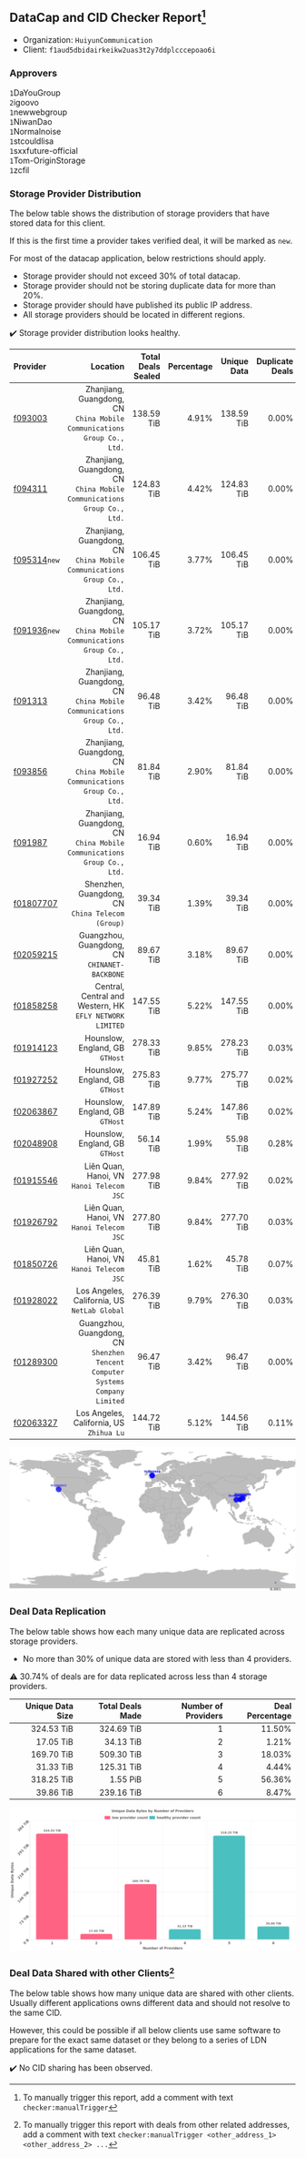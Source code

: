 ## DataCap and CID Checker Report[^1]
 - Organization: `HuiyunCommunication`
 - Client: `f1aud5dbidairkeikw2uas3t2y7ddplcccepoao6i`
### Approvers
`1`DaYouGroup<br/>`2`igoovo<br/>`1`newwebgroup<br/>`1`NiwanDao<br/>`1`Normalnoise<br/>`1`stcouldlisa<br/>`1`sxxfuture-official<br/>`1`Tom-OriginStorage<br/>`1`zcfil

### Storage Provider Distribution
The below table shows the distribution of storage providers that have stored data for this client.

If this is the first time a provider takes verified deal, it will be marked as `new`.

For most of the datacap application, below restrictions should apply.
 - Storage provider should not exceed 30% of total datacap.
 - Storage provider should not be storing duplicate data for more than 20%.
 - Storage provider should have published its public IP address.
 - All storage providers should be located in different regions.

✔️ Storage provider distribution looks healthy.

| Provider                                                |                                                                         Location | Total Deals Sealed | Percentage | Unique Data | Duplicate Deals |
| :------------------------------------------------------ | -------------------------------------------------------------------------------: | -----------------: | ---------: | ----------: | --------------: |
| [f093003](https://filfox.info/en/address/f093003)       |       Zhanjiang, Guangdong, CN<br/>`China Mobile Communications Group Co., Ltd.` |         138.59 TiB |      4.91% |  138.59 TiB |           0.00% |
| [f094311](https://filfox.info/en/address/f094311)       |       Zhanjiang, Guangdong, CN<br/>`China Mobile Communications Group Co., Ltd.` |         124.83 TiB |      4.42% |  124.83 TiB |           0.00% |
| [f095314](https://filfox.info/en/address/f095314)`new`  |       Zhanjiang, Guangdong, CN<br/>`China Mobile Communications Group Co., Ltd.` |         106.45 TiB |      3.77% |  106.45 TiB |           0.00% |
| [f091936](https://filfox.info/en/address/f091936)`new`  |       Zhanjiang, Guangdong, CN<br/>`China Mobile Communications Group Co., Ltd.` |         105.17 TiB |      3.72% |  105.17 TiB |           0.00% |
| [f091313](https://filfox.info/en/address/f091313)       |       Zhanjiang, Guangdong, CN<br/>`China Mobile Communications Group Co., Ltd.` |          96.48 TiB |      3.42% |   96.48 TiB |           0.00% |
| [f093856](https://filfox.info/en/address/f093856)       |       Zhanjiang, Guangdong, CN<br/>`China Mobile Communications Group Co., Ltd.` |          81.84 TiB |      2.90% |   81.84 TiB |           0.00% |
| [f091987](https://filfox.info/en/address/f091987)       |       Zhanjiang, Guangdong, CN<br/>`China Mobile Communications Group Co., Ltd.` |          16.94 TiB |      0.60% |   16.94 TiB |           0.00% |
| [f01807707](https://filfox.info/en/address/f01807707)   |                              Shenzhen, Guangdong, CN<br/>`China Telecom (Group)` |          39.34 TiB |      1.39% |   39.34 TiB |           0.00% |
| [f02059215](https://filfox.info/en/address/f02059215)   |                                 Guangzhou, Guangdong, CN<br/>`CHINANET-BACKBONE` |          89.67 TiB |      3.18% |   89.67 TiB |           0.00% |
| [f01858258](https://filfox.info/en/address/f01858258)   |                      Central, Central and Western, HK<br/>`EFLY NETWORK LIMITED` |         147.55 TiB |      5.22% |  147.55 TiB |           0.00% |
| [f01914123](https://filfox.info/en/address/f01914123)   |                                               Hounslow, England, GB<br/>`GTHost` |         278.33 TiB |      9.85% |  278.23 TiB |           0.03% |
| [f01927252](https://filfox.info/en/address/f01927252)   |                                               Hounslow, England, GB<br/>`GTHost` |         275.83 TiB |      9.77% |  275.77 TiB |           0.02% |
| [f02063867](https://filfox.info/en/address/f02063867)   |                                               Hounslow, England, GB<br/>`GTHost` |         147.89 TiB |      5.24% |  147.86 TiB |           0.02% |
| [f02048908](https://filfox.info/en/address/f02048908)   |                                               Hounslow, England, GB<br/>`GTHost` |          56.14 TiB |      1.99% |   55.98 TiB |           0.28% |
| [f01915546](https://filfox.info/en/address/f01915546)   |                                     Liên Quan, Hanoi, VN<br/>`Hanoi Telecom JSC` |         277.98 TiB |      9.84% |  277.92 TiB |           0.02% |
| [f01926792](https://filfox.info/en/address/f01926792)   |                                     Liên Quan, Hanoi, VN<br/>`Hanoi Telecom JSC` |         277.80 TiB |      9.84% |  277.70 TiB |           0.03% |
| [f01850726](https://filfox.info/en/address/f01850726)   |                                     Liên Quan, Hanoi, VN<br/>`Hanoi Telecom JSC` |          45.81 TiB |      1.62% |   45.78 TiB |           0.07% |
| [f01928022](https://filfox.info/en/address/f01928022)   |                                  Los Angeles, California, US<br/>`NetLab Global` |         276.39 TiB |      9.79% |  276.30 TiB |           0.03% |
| [f01289300](https://filfox.info/en/address/f01289300)   | Guangzhou, Guangdong, CN<br/>`Shenzhen Tencent Computer Systems Company Limited` |          96.47 TiB |      3.42% |   96.47 TiB |           0.00% |
| [f02063327](https://filfox.info/en/address/f02063327)   |                                      Los Angeles, California, US<br/>`Zhihua Lu` |         144.72 TiB |      5.12% |  144.56 TiB |           0.11% |

<img src="https://raw.githubusercontent.com/data-preservation-programs/filplus-checker-assets/main/filecoin-project/filecoin-plus-large-datasets/issues/1457/1685357574504.png"/>

### Deal Data Replication
The below table shows how each many unique data are replicated across storage providers.

- No more than 30% of unique data are stored with less than 4 providers.

⚠️ 30.74% of deals are for data replicated across less than 4 storage providers.

| Unique Data Size | Total Deals Made | Number of Providers | Deal Percentage |
| ---------------: | ---------------: | ------------------: | --------------: |
|       324.53 TiB |       324.69 TiB |                   1 |          11.50% |
|        17.05 TiB |        34.13 TiB |                   2 |           1.21% |
|       169.70 TiB |       509.30 TiB |                   3 |          18.03% |
|        31.33 TiB |       125.31 TiB |                   4 |           4.44% |
|       318.25 TiB |         1.55 PiB |                   5 |          56.36% |
|        39.86 TiB |       239.16 TiB |                   6 |           8.47% |

<img src="https://raw.githubusercontent.com/data-preservation-programs/filplus-checker-assets/main/filecoin-project/filecoin-plus-large-datasets/issues/1457/1685357575171.png"/>

### Deal Data Shared with other Clients[^3]
The below table shows how many unique data are shared with other clients.
Usually different applications owns different data and should not resolve to the same CID.

However, this could be possible if all below clients use same software to prepare for the exact same dataset or they belong to a series of LDN applications for the same dataset.

✔️ No CID sharing has been observed.

[^1]: To manually trigger this report, add a comment with text `checker:manualTrigger`

[^2]: Deals from those addresses are combined into this report as they are specified with `checker:manualTrigger`

[^3]: To manually trigger this report with deals from other related addresses, add a comment with text `checker:manualTrigger <other_address_1> <other_address_2> ...`
